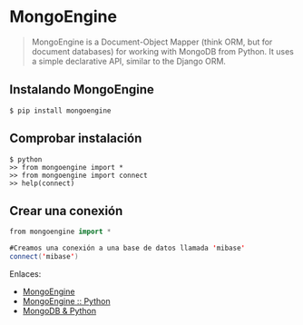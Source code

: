 # MongoEngine

> MongoEngine is a Document-Object Mapper (think ORM, but for document databases) for working with MongoDB from Python. It uses a simple declarative API, similar to the Django ORM.


## Instalando MongoEngine

```
$ pip install mongoengine
```

## Comprobar instalación

```
$ python
>> from mongoengine import *
>> from mongoengine import connect
>> help(connect)
```

## Crear una conexión
```java
from mongoengine import *

#Creamos una conexión a una base de datos llamada 'mibase'
connect('mibase')
```


Enlaces:
* [MongoEngine](http://mongoengine.org/)
* [MongoEngine :: Python](https://github.com/MongoEngine/mongoengine)
* [MongoDB & Python](https://pythonise.com/series/mongodb-and-python/mongodb-python-mongoengine-pt1)

